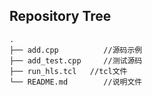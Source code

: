 ## Repository Tree
```
.
├── add.cpp          //源码示例
├── add_test.cpp     //测试源码
├── run_hls.tcl   //tcl文件
└── README.md        //说明文件
```
